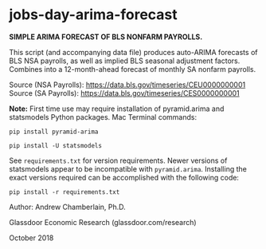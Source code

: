 # jobs-day-arima-forecast

<b>SIMPLE ARIMA FORECAST OF BLS NONFARM PAYROLLS.</b>

This script (and accompanying data file) produces auto-ARIMA forecasts of BLS NSA payrolls, as well as implied BLS seasonal adjustment factors. Combines into a 12-month-ahead forecast of monthly SA nonfarm payrolls.

Source (NSA Payrolls): https://data.bls.gov/timeseries/CEU0000000001
Source (SA Payrolls): https://data.bls.gov/timeseries/CES0000000001

<b>Note:</b> First time use may require installation of pyramid.arima and statsmodels Python packages. Mac Terminal commands:

<code>pip install pyramid-arima</code>

<code>pip install -U statsmodels</code>

See `requirements.txt` for version requirements. Newer versions of statsmodels appear to be incompatible with `pyramid.arima`. Installing the exact versions required can be accomplished with the following code:

```pip install -r requirements.txt```


Author: Andrew Chamberlain, Ph.D.

Glassdoor Economic Research (glassdoor.com/research)

October 2018
